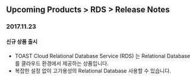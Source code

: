 ## Upcoming Products > RDS > Release Notes

### 2017.11.23

#### 신규 상품 출시

* TOAST Cloud Relational Database Service (RDS) 는 Relational Database 를 클라우드 환경에서 제공하는 상품입니다.
* 복잡한 설정 없이 고가용성의 Relational Database 사용할 수 있습니다.
